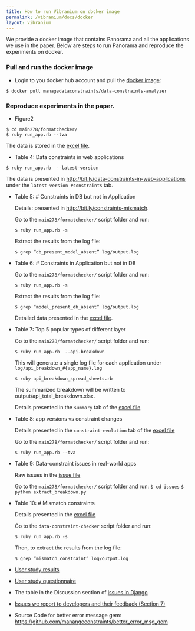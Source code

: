 ```yaml
---
title: How to run Vibranium on docker image 
permalink: /vibranium/docs/docker
layout: vibranium 
---
```


<div class="container" markdown="1">
<div class="row" markdown="1">
<div class="col-md-12" markdown="1">

We provide a docker image that contains Panorama and all the applications we use in the paper.
Below are steps to run Panorama and reproduce the experiments on docker.

### Pull and run the docker image 
* Login to you docker hub account and pull the [docker image](https://hub.docker.com/repository/docker/managedataconstraints/data-constraints-analyzer):
```
$ docker pull managedataconstraints/data-constraints-analyzer
```


### Reproduce experiments in the paper.

* Figure2 
```
$ cd main278/formatchecker/ 
$ ruby run_app.rb --tva
```
The data is stored in the [excel file](http://bit.ly/app-versions-vs-constraint-changes).

* Table 4: Data constraints in web applications
```
$ ruby run_app.rb  --latest-version
```
The data is presented in http://bit.ly/data-constraints-in-web-applications under the `latest-version #constraints` tab. 

* Table 5: # Constraints in DB but not in Application

  Details: presented in http://bit.ly/constraints-mismatch. 

  Go to the `main278/formatchecker/`  script folder and run:
  ```
  $ ruby run_app.rb -s 
  ```
  Extract the results from the log file:
  ```
  $ grep “db_present_model_absent” log/output.log
  ```
* Table 6: # Constraints in Application but not in DB 

  Go to the `main278/formatchecker/`  script folder and run:
  ```
  $ ruby run_app.rb -s 
  ```
  Extract the results from the log file:
  ```
  $ grep “model_present_db_absent” log/output.log
  ```
  Detailed data presented in the [excel file](http://bit.ly/constraints-mismatch).

* Table 7:  Top 5 popular types of different layer

  Go to the `main278/formatchecker/` script folder and run:
  ``` 
  $ ruby run_app.rb  --api-breakdown
  ```
  This will generate a single log file for each application under ```log/api_breakdown_#{app_name}.log```
  ```
  $ ruby api_breakdown_spread_sheets.rb 
  ```
  The summarized breakdown will be written to output/api_total_breakdown.xlsx. 

  Details presented in the `summary` tab of  the [excel file](http://bit.ly/top-5-popular-types-of-different-layers)

* Table 8: app versions vs constraint changes

  Details presented in the `constraint-evolution` tab of the [excel file](http://bit.ly/app-versions-vs-constraint-changes) 

  Go to the `main278/formatchecker/` script folder and run:
  ```
  $ ruby run_app.rb --tva 
  ```
* Table 9:  Data-constraint issues in real-world apps

  Raw issues in the [issue file](http://bit.ly/data-constraints-issues-in-Rails) 

  Go to the `main278/formatchecker/`  script folder and run:
  ```$ cd issues```
  ```$ python extract_breakdown.py```
* Table 10: # Mismatch constraints 

  Details presented in the [excel file](https://bit.ly/32s0gMs)

  Go to the `data-constraint-checker` script folder and run:
  ```
  $ ruby run_app.rb -s 
  ```
  Then, to extract the results from the log file:
  ```
  $ grep “mismatch_constraint” log/output.log
  ```
* [User study results](http://bit.ly/error-message-user-study)

* [User study questionnaire](http://bit.ly/user-questionnaire)

* The table in the Discussion section of [issues in Django](http://bit.ly/data-constraints-issues-in-Django) 

* [Issues we report to developers and their feedback (Section 7)](https://docs.google.com/spreadsheets/d/1d9wh0BxLLgQaSKSxFTA3ou5RH7P5D8LKaHQ1paU45u8/edit?usp=sharing)

* Source Code for better error message gem: https://github.com/manangeconstraints/better_error_msg_gem

</div>
</div>
</div>
